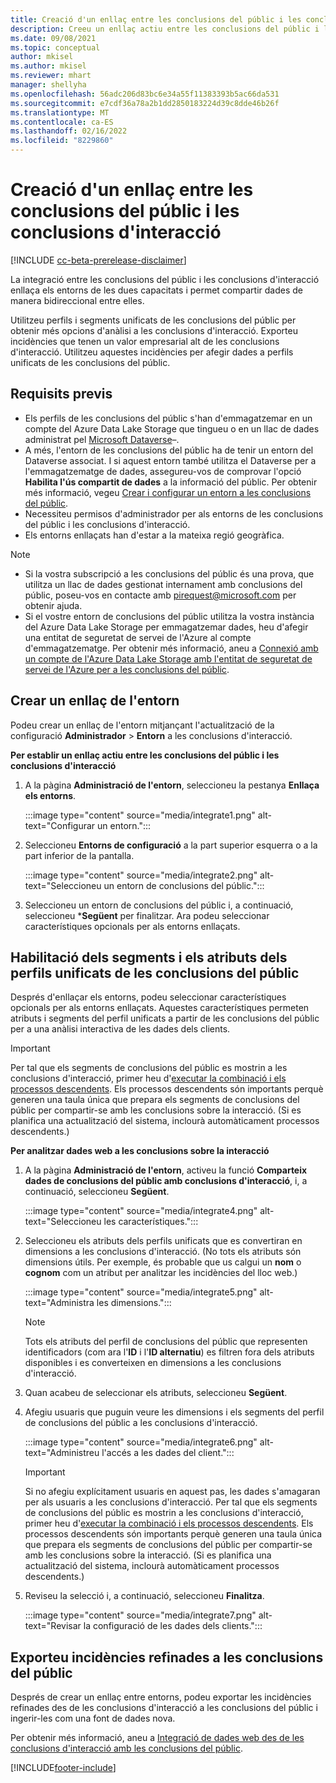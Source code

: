 ```yaml
---
title: Creació d'un enllaç entre les conclusions del públic i les conclusions d'interacció
description: Creeu un enllaç actiu entre les conclusions del públic i les d'interacció per habilitar l'ús compartit bidireccional de dades.
ms.date: 09/08/2021
ms.topic: conceptual
author: mkisel
ms.author: mkisel
ms.reviewer: mhart
manager: shellyha
ms.openlocfilehash: 56adc206d83bc6e34a55f11383393b5ac66da531
ms.sourcegitcommit: e7cdf36a78a2b1dd2850183224d39c8dde46b26f
ms.translationtype: MT
ms.contentlocale: ca-ES
ms.lasthandoff: 02/16/2022
ms.locfileid: "8229860"
---
```

# <a name="create-a-link-between-audience-insights-and-engagement-insights"></a>Creació d'un enllaç entre les conclusions del públic i les conclusions d'interacció

[!INCLUDE [cc-beta-prerelease-disclaimer](includes/cc-beta-prerelease-disclaimer.md)]

La integració entre les conclusions del públic i les conclusions d'interacció enllaça els entorns de les dues capacitats i permet compartir dades de manera bidireccional entre elles.

Utilitzeu perfils i segments unificats de les conclusions del públic per obtenir més opcions d'anàlisi a les conclusions d'interacció. Exporteu incidències que tenen un valor empresarial alt de les conclusions d'interacció. Utilitzeu aquestes incidències per afegir dades a perfils unificats de les conclusions del públic.

## <a name="prerequisites"></a>Requisits previs

- Els perfils de les conclusions del públic s'han d'emmagatzemar en un compte del Azure Data Lake Storage que tingueu o en un llac de dades administrat pel [Microsoft Dataverse](/powerapps/maker/data-platform/data-platform-intro)&ndash;. 
- A més, l'entorn de les conclusions del públic ha de tenir un entorn del Dataverse associat. I si aquest entorn també utilitza el Dataverse per a l'emmagatzematge de dades, assegureu-vos de comprovar l'opció **Habilita l'ús compartit de dades** a la informació del públic. Per obtenir més informació, vegeu [Crear i configurar un entorn a les conclusions del públic](../audience-insights/create-environment.md).
- Necessiteu permisos d'administrador per als entorns de les conclusions del públic i les conclusions d'interacció.
- Els entorns enllaçats han d'estar a la mateixa regió geogràfica.

> [!NOTE]
> - Si la vostra subscripció a les conclusions del públic és una prova, que utilitza un llac de dades gestionat internament amb conclusions del públic, poseu-vos en contacte amb [pirequest@microsoft.com](mailto:pirequest@microsoft.com) per obtenir ajuda. 
> - Si el vostre entorn de conclusions del públic utilitza la vostra instància del Azure Data Lake Storage per emmagatzemar dades, heu d'afegir una entitat de seguretat de servei de l'Azure al compte d'emmagatzematge. Per obtenir més informació, aneu a [Connexió amb un compte de l'Azure Data Lake Storage amb l'entitat de seguretat de servei de l'Azure per a les conclusions del públic](../audience-insights/connect-service-principal.md). 


## <a name="create-an-environment-link"></a>Crear un enllaç de l'entorn

Podeu crear un enllaç de l'entorn mitjançant l'actualització de la configuració **Administrador** > **Entorn** a les conclusions d'interacció.

**Per establir un enllaç actiu entre les conclusions del públic i les conclusions d'interacció**

1. A la pàgina **Administració de l'entorn**, seleccioneu la pestanya **Enllaça els entorns**.

    :::image type="content" source="media/integrate1.png" alt-text="Configurar un entorn.":::

1. Seleccioneu **Entorns de configuració** a la part superior esquerra o a la part inferior de la pantalla.

     :::image type="content" source="media/integrate2.png" alt-text="Seleccioneu un entorn de conclusions del públic.":::

1. Seleccioneu un entorn de conclusions del públic i, a continuació, seleccioneu ***Següent** per finalitzar. Ara podeu seleccionar característiques opcionals per als entorns enllaçats.
 
## <a name="enable-audience-insights-unified-profiles-attributes-and-segments"></a>Habilitació dels segments i els atributs dels perfils unificats de les conclusions del públic

Després d'enllaçar els entorns, podeu seleccionar característiques opcionals per als entorns enllaçats. Aquestes característiques permeten atributs i segments del perfil unificats a partir de les conclusions del públic per a una anàlisi interactiva de les dades dels clients.

> [!IMPORTANT]
> Per tal que els segments de conclusions del públic es mostrin a les conclusions d'interacció, primer heu d'[executar la combinació i els processos descendents](../audience-insights/merge-entities.md). Els processos descendents són importants perquè generen una taula única que prepara els segments de conclusions del públic per compartir-se amb les conclusions sobre la interacció. (Si es planifica una actualització del sistema, inclourà automàticament processos descendents.)

**Per analitzar dades web a les conclusions sobre la interacció**

1. A la pàgina **Administració de l'entorn**, activeu la funció **Comparteix dades de conclusions del públic amb conclusions d'interacció**, i, a continuació, seleccioneu **Següent**.

    :::image type="content" source="media/integrate4.png" alt-text="Seleccioneu les característiques.":::

1. Seleccioneu els atributs dels perfils unificats que es convertiran en dimensions a les conclusions d'interacció. (No tots els atributs són dimensions útils. Per exemple, és probable que us calgui un **nom** o **cognom** com un atribut per analitzar les incidències del lloc web.)

    :::image type="content" source="media/integrate5.png" alt-text="Administra les dimensions.":::

   >[!NOTE]
   > Tots els atributs del perfil de conclusions del públic que representen identificadors (com ara l'**ID** i l'**ID alternatiu**) es filtren fora dels atributs disponibles i es converteixen en dimensions a les conclusions d'interacció.

1. Quan acabeu de seleccionar els atributs, seleccioneu **Següent**.
1. Afegiu usuaris que puguin veure les dimensions i els segments del perfil de conclusions del públic a les conclusions d'interacció.

    :::image type="content" source="media/integrate6.png" alt-text="Administreu l'accés a les dades del client.":::

   > [!IMPORTANT]
   > Si no afegiu explícitament usuaris en aquest pas, les dades s'amagaran per als usuaris a les conclusions d'interacció.
   > Per tal que els segments de conclusions del públic es mostrin a les conclusions d'interacció, primer heu d'[executar la combinació i els processos descendents](../audience-insights/merge-entities.md). Els processos descendents són importants perquè generen una taula única que prepara els segments de conclusions del públic per compartir-se amb les conclusions sobre la interacció. (Si es planifica una actualització del sistema, inclourà automàticament processos descendents.)

1. Reviseu la selecció i, a continuació, seleccioneu **Finalitza**.

    :::image type="content" source="media/integrate7.png" alt-text="Revisar la configuració de les dades dels clients.":::

## <a name="export-refined-events-to-audience-insights"></a>Exporteu incidències refinades a les conclusions del públic

Després de crear un enllaç entre entorns, podeu exportar les incidències refinades des de les conclusions d'interacció a les conclusions del públic i ingerir-les com una font de dades nova. 

Per obtenir més informació, aneu a [Integració de dades web des de les conclusions d'interacció amb les conclusions del públic](../audience-insights/integrate-engagement-insights.md).

<!--
## Share engagement insights refined events with audience insights

After you create a link between environments, a new option becomes available for you to share [refined events](refined-events.md) with audience insights.

Consider the following when creating refined events for audience insights: 

- Provide a meaningful name for the refined event. It will be used as an activity name in audience insights.
- Select at least the following properties to create an activity in audience insights: 
    - Signal.Action.Name indicates the activity details.
    - Signal.User.Id maps with the customer ID.
    - Signal.View.Uri is a web address as a basis for segments or measures.
    - Signal.Export.Id is a primary key for events.
    - Signal.Timestamp determines the date and time for the activity.

To share refined events:

1. From the engagement insights menu, select **Data** and then select the **Events** tab.
2. On the **Action** menu, select **Share as activity**.

    :::image type="content" source="media/integrate8.png" alt-text="Data shared events settings.":::

3. You can view and stop actively shared events on the **Export and Sharing** tab.
4. -- per Michael K, we need a mock here (Mukesh needs to update to reflect what happens in AUI once a user shares a refined event (i.e. no longer AUI, data wrangler needs to go discover data in the storage, the shared event is available as a DS and entity, correct?)

### Attach refined events shared as activities to unified profiles in audience insights

You can bring customer web activity data from engagement insights into audience insights. In addition to transactional, demographic, or behavioral data, you can view activities on the web in unified customer profiles. You can then use these profiles to get insights such as segments, measures, and predictions for audience activation.

Follow the steps in [data unification](../audience-insights/data-unification.md) to map, match, and merge website authentication information to unified profiles in audience insights.

You can also share refined events that are now available in audience insights, identified as data sources and entities. 

Next, you can relate event data from engagement insights as unified activities in customer profiles.

### Relate refined event data as an activity of a customer profile

After unifying the data, you can configure the activity for the customer profile. For more information, go to [Customer activities](../audience-insights/activities.md).

:::image type="content" source="media/web-event-activity.png" alt-text="Activities page with expanded Edit activity pane.":::

Next, configure the new activity by using mapping elements: 

- **Primary Key**: Signal.Export.Id, a unique ID that is available for every event record in engagement insights. This property is automatically generated.

- **Timestamp**: Signal.Timestamp in the event property.

- **Event**: Signal.Name, the event name that you want to track.

- **Web address**: Signal.View.Uri that refers to the URI of the page that created the event.

- **Details**: Signal.Action.Name to represent the information to associate with the event. The selected property in this case indicates that the event is for email promotion.

- **Activity type**: In this example, we choose the existing activity type WebLog. This selection is a useful filter option to run prediction models or create segments based on this activity type.

- **Set up relationship**: This important setting ties the activity to existing customer profiles. **Signal.User.Id** is the identifier configured in the SDK to be collected. It relates to the user ID in other data sources that are configured in audience insights. 

This example configures the relationship between Signal.User.Id and RetailCustomers:CustomerRetailId, which is the primary key that was identified in the map step of the data unification process.

After processing the activities, you can review customer records and open a customer card to see activities from engagement insights in the timeline. 

> [!TIP]
> To find a customer ID that has an engagement insights activity, go to **Entities** and preview the data for the UnifiedActivity entity. **ActivityTypeDisplay = WebLog** contains the engagement insights activity configured in the preceding example. Copy the customer ID for one of those records and search<!--note from editor: Edit okay? I couldn't quite follow this.-- > for that ID on the **Customers** page.

--> 

[!INCLUDE[footer-include](../includes/footer-banner.md)]
